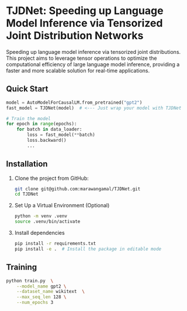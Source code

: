 # TJDNet: Speeding up Language Model Inference via Tensorized Joint Distribution Networks

Speeding up language model inference via tensorized joint distributions. This project aims to leverage tensor operations to optimize the computational efficiency of large language model inference, providing a faster and more scalable solution for real-time applications.

## Quick Start

```python
model = AutoModelForCausalLM.from_pretrained("gpt2")
fast_model = TJDNet(model)  # <--- Just wrap your model with TJDNet

# Train the model
for epoch in range(epochs):
    for batch in data_loader:
        loss = fast_model(**batch)
        loss.backward()
        ...
```

## Installation

1. Clone the project from GitHub:

   ```bash
   git clone git@github.com:marawangamal/TJDNet.git
   cd TJDNet
   ```

2. Set Up a Virtual Environment (Optional)

   ```bash
   python -m venv .venv
   source .venv/bin/activate
   ```

3. Install dependencies
   ```bash
   pip install -r requirements.txt
   pip install -e .  # Install the package in editable mode
   ```

## Training

```bash
python train.py  \
    --model_name gpt2 \
    --dataset_name wikitext  \
    --max_seq_len 128 \
    --num_epochs 3
```
